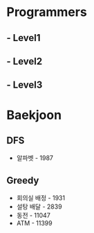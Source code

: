 # Programmers

## - Level1

## - Level2

## - Level3

# Baekjoon

## DFS

* 알파벳 - 1987

## Greedy

* 회의실 배정 - 1931  
* 설탕 배달 - 2839
* 동전 - 11047
* ATM - 11399